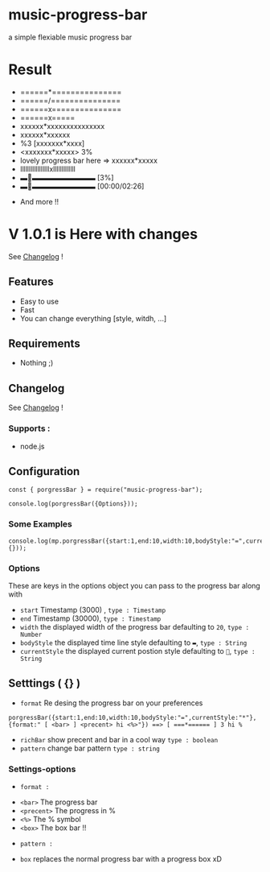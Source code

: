 # music-progress-bar
a simple flexiable music progress bar

# Result
* ======*===============
* ======/===============
* ======x===============
* ======x=====
* xxxxxx*xxxxxxxxxxxxxxx
* xxxxxx*xxxxxx
* %3 [xxxxxxx*xxxx]
* <xxxxxxx*xxxxx> 3%
* lovely progress bar here => xxxxxx*xxxxx
* lllllllllllllllllxlllllllllllll
* ▬🔘▬▬▬▬▬▬▬▬▬ [3%]
* ▬🔘▬▬▬▬▬▬▬▬▬ [00:00/02:26]
- And more !!

# V 1.0.1 is Here with changes
See [Changelog](CHANGELOG.md) !

## Features
* Easy to use
* Fast
* You can change everything [style, witdh, ...]


## Requirements

* Nothing ;)


## Changelog

See [Changelog](CHANGELOG.md) !

### Supports :
* node.js


## Configuration
```
const { porgressBar } = require("music-progress-bar");

console.log(porgressBar({Options}));
```

### Some Examples
```
console.log(mp.porgressBar({start:1,end:10,width:10,bodyStyle:"=",currentStyle:"*"}, {}));
```

### Options

These are keys in the options object you can pass to the progress bar along with

- `start` Timestamp (3000) , `type : Timestamp`
- `end` Timestamp (30000), `type : Timestamp`
- `width` the displayed width of the progress bar defaulting to `20`, `type : Number`
- `bodyStyle` the displayed time line style defaulting to `▬`, `type : String`
- `currentStyle` the displayed current postion style defaulting to `🔘`, `type : String`


## Setttings ( {} )

- `format` Re desing the progress bar on your preferences 
``` 
porgressBar({start:1,end:10,width:10,bodyStyle:"=",currentStyle:"*"}, {format:" [ <bar> ] <precent> hi <%>"}) ==> [ ===*====== ] 3 hi %
```
- `richBar` show precent and bar in a cool way `type : boolean`
- `pattern` change bar pattern `type : string`

### Settings-options

* `format :`
- `<bar>` The progress bar
- `<precent>` The progress in %
- `<%>` The % symbol
- `<box>` The box bar !!

* `pattern :`
- `box` replaces the normal progress bar with a progress box xD
